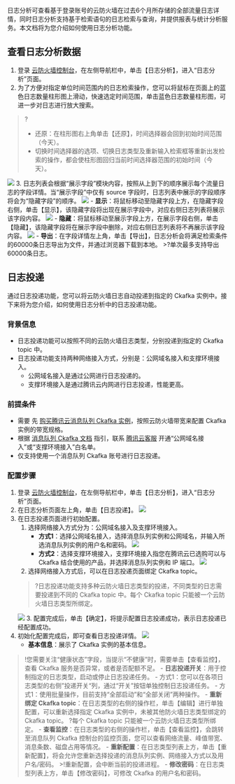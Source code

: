 
日志分析可查看基于登录账号的云防火墙在过去6个月所存储的全部流量日志详情，同时日志分析支持基于检索语句的日志检索与查询，并提供报表与统计分析服务。本文档将为您介绍如何使用日志分析功能。
## 查看日志分析数据
1. 登录 [云防火墙控制台](https://console.cloud.tencent.com/cfw/search)，在左侧导航栏中，单击【日志分析】，进入“日志分析”页面。
2. 为了方便对指定单位时间范围内的日志检索操作，您可以将鼠标在页面上的蓝色日志数量柱形图上滑动，快速选定时间范围，单击蓝色日志数量柱形图，可进一步对日志进行放大搜索。
>?
>- 还原：在柱形图右上角单击【还原】，时间选择器会回到初始时间范围（今天）。
>- 切换时间选择器的选项、切换日志类型及重新输入检索框等重新出发检索的操作，都会使柱形图回归当前时间选择器范围的初始时间（今天）。
>
![](https://main.qcloudimg.com/raw/e5aafeaedc0cad479e5efffb7d03385c.png)
3. 日志列表会根据“展示字段”模块内容，按照从上到下的顺序展示每个流量日志的字段详情。当“展示字段”中仅有 source 字段时，日志列表中展示的字段顺序将会为“隐藏字段”的顺序。
![](https://main.qcloudimg.com/raw/e0c549fe759b4a2bef85778c4ae711a8.png)
	- **显示**：将鼠标移动至隐藏字段上方，在隐藏字段右侧，单击【显示】，该隐藏字段将出现在展示字段中，对应右侧日志列表将展示该字段内容。
![](https://main.qcloudimg.com/raw/db6b70e205cbc18d6f5cc908bcdd9dd9.png)
	- **隐藏**：将鼠标移动至展示字段上方，在展示字段右侧，单击【隐藏】，该隐藏字段将在展示字段中删除，对应右侧日志列表将不再展示该字段内容。
	![](https://main.qcloudimg.com/raw/b725205811d6cb533288ed897a51fc95.png)
	- **导出**：在字段详情左上角，单击【导出】，日志分析会将满足检索条件的60000条日志导出为文件，并通过浏览器下载到本地。
	>?单次最多支持导出60000条日志。
	
## 日志投递
通过日志投递功能，您可以将云防火墙日志自动投递到指定的 Ckafka 实例中。接下来将为您介绍，如何使用日志分析中的日志投递功能。
### 背景信息
- 日志投递功能可以按照不同的云防火墙日志类型，分别投递到指定的 Ckafka topic 中。
- 日志投递功能支持两种网络接入方式，分别是：公网域名接入和支撑环境接入。
	- 公网域名接入是通过公网进行日志投递的。
	- 支撑环境接入是通过腾讯云内网进行日志投递，性能更高。

### 	前提条件
- 需要 先 [购买腾讯云消息队列 Ckafka 实例](https://console.cloud.tencent.com/ckafka/index?rid=1)，按照云防火墙带宽来配置 Ckafka 实例的带宽规格。
- 根据 [消息队列 Ckafka 文档](https://cloud.tencent.com/document/product/597) 指引，联系 [腾讯云客服](https://cloud.tencent.com/act/event/connect-service) 开通“公网域名接入”或“支撑环境接入”白名单。
- 仅支持使用一个消息队列 Ckafka 账号进行日志投递。


### 配置步骤
1. 登录 [云防火墙控制台](https://console.cloud.tencent.com/cfw/search)，在左侧导航栏中，单击【日志分析】，进入“日志分析”页面。
2. 在日志分析页面左上角，单击【日志投递】。
![](https://main.qcloudimg.com/raw/9d4a9d6fbebc5cf94088796e7f84e839.png)
3. 在日志投递页面进行初始配置。
	1. 选择网络接入方式分为：公网域名接入及支撑环境接入。
		- **方式1**：选择公网域名接入，选择消息队列实例和公网域名，并输入所选消息队列实例的用户名和密码。
		![](https://main.qcloudimg.com/raw/4345d6365d7c332f7a87519c43f9fdbd.png)
		- **方式2**：选择支撑环境接入，支撑环境接入指您在腾讯云已选购可以与 Ckafka 结合使用的产品，并选择消息队列实例和 IP 端口。
![](https://main.qcloudimg.com/raw/3812d4583e136effc49246c855368ffd.png)
	2. 选择网络接入方式后，可以在日志投递页面绑定 Ckafka topic。
	>?日志投递功能支持多种云防火墙日志类型的投递，不同类型的日志需要投递到不同的 Ckafka topic 中。每个 Ckafka topic 只能被一个云防火墙日志类型所绑定。
	>
	![](https://main.qcloudimg.com/raw/156122fa58a4cea5c02f91cd5056268c.png)
	3. 配置完成后，单击【确定】，将提示配置日志投递成功，表示日志投递已经配置成功。
4. 初始化配置完成后，即可查看日志投递详情。
![](https://main.qcloudimg.com/raw/52490834e21ae6809d957ad315a99b17.png)
	- **基本信息**：展示了 Ckafka 实例的基本信息。
>!您需要关注“健康状态”字段，当提示“不健康”时，需要单击【查看监控】，查看 Ckafka 服务是否异常，或者是否配额不足。
	- **日志投递开关**：用于控制指定的日志类型，启动或停止日志投递任务。
		- 方式1：您可以在各项日志类型的右侧”投递开关“列，通过“开关”按钮单独控制日志投递任务。
		- 方式1：使用批量操作，目前支持“全部启动”和“全部关闭”两种操作。
	- **重新绑定 Ckafka topic**：在日志类型的右侧的操作栏，单击【编辑】进行单独配置，可以重新选择指定 Ckafka 实例中，未被其他防火墙日志类型绑定的 Ckafka topic。
>?每个 Ckafka topic 只能被一个云防火墙日志类型所绑定。
	- **查看监控**：在日志类型的右侧的操作栏，单击【查看监控】，会跳转至消息队列 Ckafka 控制台的监控页面，您可以查看网络流量、峰值带宽、消息条数、磁盘占用等情况。
	- **重新配置**：在日志类型列表上方，单击【重新配置】，将会允许您重新选择投递的消息队列实例、网络接入方式以及用户名/密码。
	>!重新配置，会中断当前的投递进程。
	- **修改密码**：在日志类型列表上方，单击【修改密码】，可修改 Ckafka 的用户名和密码。





